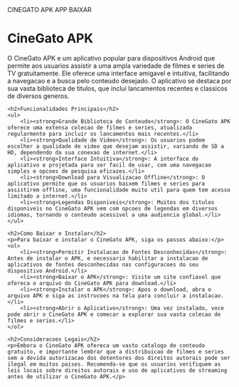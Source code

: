 <!DOCTYPE html>
<html lang="pt-BR">
<head>
    <meta charset="UTF-8">
    <meta name="viewport" content="width=device-width, initial-scale=1.0">
    CINEGATO APK APP BAIXAR
</head>
<body>
    <h1>CineGato APK</h1>
    <p>O CineGato APK e um aplicativo popular para dispositivos Android que permite aos usuarios assistir a uma ampla variedade de filmes e series de TV gratuitamente. Ele oferece uma interface amigavel e intuitiva, facilitando a navegacao e a busca pelo conteudo desejado. O aplicativo se destaca por sua vasta biblioteca de titulos, que inclui lancamentos recentes e classicos de diversos generos.</p>
    
    <h2>Funcionalidades Principais</h2>
    <ul>
        <li><strong>Grande Biblioteca de Conteudo</strong>: O CineGato APK oferece uma extensa colecao de filmes e series, atualizada regularmente para incluir os lancamentos mais recentes.</li>
        <li><strong>Qualidade de Video</strong>: Os usuarios podem escolher a qualidade de video que desejam assistir, variando de SD a HD, dependendo da sua conexao de internet.</li>
        <li><strong>Interface Intuitiva</strong>: A interface do aplicativo e projetada para ser facil de usar, com uma navegacao simples e opcoes de pesquisa eficazes.</li>
        <li><strong>Download para Visualizacao Offline</strong>: O aplicativo permite que os usuarios baixem filmes e series para assistirem offline, uma funcionalidade muito util para quem tem acesso limitado a internet.</li>
        <li><strong>Legendas Disponiveis</strong>: Muitos dos titulos disponiveis no CineGato APK vem com opcoes de legendas em diversos idiomas, tornando o conteudo acessivel a uma audiencia global.</li>
    </ul>

    <h2>Como Baixar e Instalar</h2>
    <p>Para baixar e instalar o CineGato APK, siga os passos abaixo:</p>
    <ol>
        <li><strong>Permitir Instalacao de Fontes Desconhecidas</strong>: Antes de instalar o APK, e necessario habilitar a instalacao de aplicativos de fontes desconhecidas nas configuracoes do seu dispositivo Android.</li>
        <li><strong>Baixar o APK</strong>: Visite um site confiavel que ofereca o arquivo do CineGato APK para download.</li>
        <li><strong>Instalar o APK</strong>: Apos o download, abra o arquivo APK e siga as instrucoes na tela para concluir a instalacao.</li>
        <li><strong>Abrir o Aplicativo</strong>: Uma vez instalado, voce pode abrir o CineGato APK e comecar a explorar sua vasta colecao de filmes e series.</li>
    </ol>

    <h2>Consideracoes Legais</h2>
    <p>Embora o CineGato APK ofereca um vasto catalogo de conteudo gratuito, e importante lembrar que a distribuicao de filmes e series sem a devida autorizacao dos detentores dos direitos autorais pode ser ilegal em muitos paises. Recomenda-se que os usuarios verifiquem as leis locais sobre direitos autorais e uso de aplicativos de streaming antes de utilizar o CineGato APK.</p>
</body>
</html>
